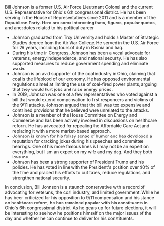 Bill Johnson is a former U.S. Air Force Lieutenant Colonel and the current U.S. Representative for Ohio's 6th congressional district. He has been serving in the House of Representatives since 2011 and is a member of the Republican Party. Here are some interesting facts, figures, popular quotes, and anecdotes related to his political career:

- Johnson graduated from Troy University and holds a Master of Strategic Studies degree from the Air War College. He served in the U.S. Air Force for 26 years, including tours of duty in Bosnia and Iraq.
- During his time in Congress, Johnson has been a vocal advocate for veterans, energy independence, and national security. He has also supported measures to reduce government spending and eliminate waste.
- Johnson is an avid supporter of the coal industry in Ohio, claiming that coal is the lifeblood of our economy. He has opposed environmental regulations aimed at limiting the use of coal-fired power plants, arguing that they would hurt jobs and raise energy prices.
- In 2019, Johnson was one of a few representatives who voted against a bill that would extend compensation to first responders and victims of the 9/11 attacks. Johnson argued that the bill was too expensive and contained provisions that he believed were unrelated to the attacks.
- Johnson is a member of the House Committee on Energy and Commerce and has been actively involved in discussions on healthcare reform. He has advocated for repealing the Affordable Care Act and replacing it with a more market-based approach.
- Johnson is known for his folksy sense of humor and has developed a reputation for cracking jokes during his speeches and committee hearings. One of his more famous lines is I may not be an expert on everything, but I am an expert on my wife and my dog. And they both love me.
- Johnson has been a strong supporter of President Trump and his policies. He has voted in line with the President's position over 90% of the time and praised his efforts to cut taxes, reduce regulations, and strengthen national security.

In conclusion, Bill Johnson is a staunch conservative with a record of advocating for veterans, the coal industry, and limited government. While he has been criticized for his opposition to 9/11 compensation and his stance on healthcare reform, he has remained popular with his constituents in Ohio's 6th congressional district. As he gears up for future elections, it will be interesting to see how he positions himself on the major issues of the day and whether he can continue to deliver for his constituents.
